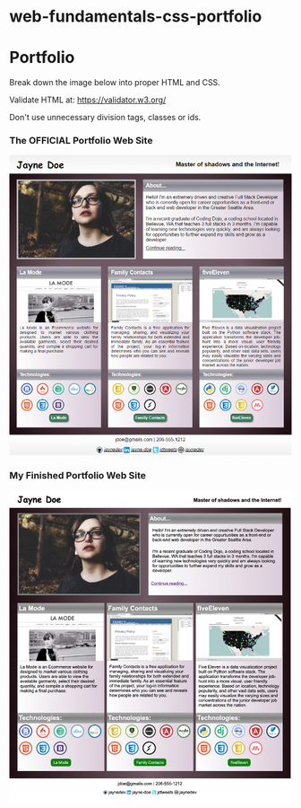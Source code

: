 # web-fundamentals-css-portfolio

# Portfolio

Break down the image below into proper HTML and CSS.

Validate HTML at:  https://validator.w3.org/

Don't use unnecessary division tags, classes or ids.

### The OFFICIAL Portfolio Web Site
![Image of the OFFICIAL finished Portfolio Web Page](./images/portfolio_assignment.png)

### My Finished Portfolio Web Site
![Image of MY finished Portfolio Web site](./images/my-finished-web-site.png)